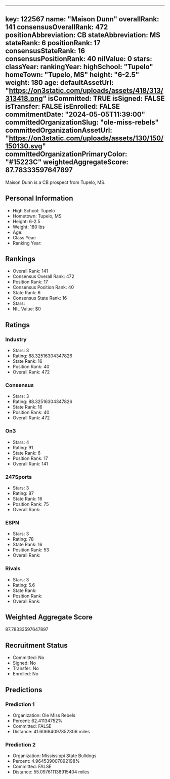 ---
  key: 122567
  name: "Maison Dunn"
  overallRank: 141
  consensusOverallRank: 472
  positionAbbreviation: CB
  stateAbbreviation: MS
  stateRank: 6
  positionRank: 17
  consensusStateRank: 16
  consensusPositionRank: 40
  nilValue: 0
  stars: 
  classYear: 
  rankingYear: 
  highSchool: "Tupelo"
  homeTown: "Tupelo, MS"
  height: "6-2.5"
  weight: 180
  age: 
  defaultAssetUrl: "https://on3static.com/uploads/assets/418/313/313418.png"
  isCommitted: TRUE
  isSigned: FALSE
  isTransfer: FALSE
  isEnrolled: FALSE
  commitmentDate: "2024-05-05T11:39:00"
  committedOrganizationSlug: "ole-miss-rebels"
  committedOrganizationAssetUrl: "https://on3static.com/uploads/assets/130/150/150130.svg"
  committedOrganizationPrimaryColor: "#15223C"
  weightedAggregateScore: 87.78333597647897
  ---
  
  Maison Dunn is a CB prospect from Tupelo, MS.
  
  ## Personal Information
  - High School: Tupelo
  - Hometown: Tupelo, MS
  - Height: 6-2.5
  - Weight: 180 lbs
  - Age: 
  - Class Year: 
  - Ranking Year: 
  
  ## Rankings
  - Overall Rank: 141
  - Consensus Overall Rank: 472
  - Position Rank: 17
  - Consensus Position Rank: 40
  - State Rank: 6
  - Consensus State Rank: 16
  - Stars: 
  - NIL Value: $0
  
  ## Ratings
  
  ### Industry
  - Stars: 3
  - Rating: 88.32516304347826
  - State Rank: 16
  - Position Rank: 40
  - Overall Rank: 472
  
  ### Consensus
  - Stars: 3
  - Rating: 88.32516304347826
  - State Rank: 16
  - Position Rank: 40
  - Overall Rank: 472
  
  ### On3
  - Stars: 4
  - Rating: 91
  - State Rank: 6
  - Position Rank: 17
  - Overall Rank: 141
  
  ### 247Sports
  - Stars: 3
  - Rating: 87
  - State Rank: 16
  - Position Rank: 75
  - Overall Rank: 
  
  ### ESPN
  - Stars: 3
  - Rating: 78
  - State Rank: 16
  - Position Rank: 53
  - Overall Rank: 
  
  ### Rivals
  - Stars: 3
  - Rating: 5.6
  - State Rank: 
  - Position Rank: 
  - Overall Rank: 
  
  ## Weighted Aggregate Score
  87.78333597647897
  
  ## Recruitment Status
  - Committed: No
  - Signed: No
  - Transfer: No
  - Enrolled: No
  
  
  
  ## Predictions
  
  ### Prediction 1
  - Organization: Ole Miss Rebels
  - Percent: 62.41134752%
  - Committed: FALSE
  - Distance: 41.60684097852306 miles
  
  ### Prediction 2
  - Organization: Mississippi State Bulldogs
  - Percent: 4.964539007092198%
  - Committed: FALSE
  - Distance: 55.097611138915404 miles
  